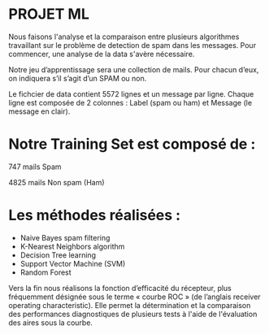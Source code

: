 # PROJET ML

Nous faisons l'analyse et la comparaison entre plusieurs algorithmes travaillant sur le problème de detection de spam dans les messages. 
Pour commencer, une analyse de la data s'avère nécessaire. 

Notre jeu d’apprentissage sera une collection de mails. Pour chacun d’eux, on indiquera s’il s’agit d’un SPAM ou non.

Le fichcier de data contient 5572 lignes et un message par ligne. Chaque ligne est composée de 2 colonnes : Label (spam ou ham) et Message (le message en clair).

# Notre Training Set est composé de :

747 mails Spam

4825 mails Non spam (Ham)

# Les méthodes réalisées : 

- Naive Bayes spam filtering
- K-Nearest Neighbors algorithm
- Decision Tree learning
- Support Vector Machine (SVM)
- Random Forest

Vers la fin nous réalisons la fonction d’efficacité du récepteur, plus fréquemment désignée sous le terme « courbe ROC » (de l’anglais receiver operating characteristic). Elle permet la détermination et la comparaison des performances diagnostiques de plusieurs tests à l'aide de l'évaluation des aires sous la courbe. 
